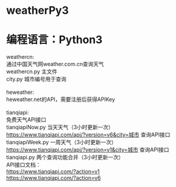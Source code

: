 # weatherPy3
# 编程语言：Python3
weathercn:</br>
通过中国天气网weather.com.cn查询天气</br>
weathercn.py 主文件</br>
city.py 城市编号用于查询</br>
</br>
heweather:</br>
heweather.net的API，需要注册后获得APIKey</br>
</br>
tianqiapi:</br>
免费天气API接口</br>
tianqiapiNow.py 当天天气（3小时更新一次）</br>
https://www.tianqiapi.com/api/?version=v6&city=城市 查询API接口</br>
tianqiapiWeek.py 一周天气（3小时更新一次）</br>
https://www.tianqiapi.com/api/?version=v1&city=城市 查询API接口</br>
tianqiapi.py 两个查询功能合并（3小时更新一次）</br>
API接口文档：</br>
https://www.tianqiapi.com/?action=v1</br>
https://www.tianqiapi.com/?action=v6</br>
